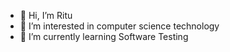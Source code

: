 - 👋 Hi, I’m Ritu
- 👀 I’m interested in computer science technology
- 🌱 I’m currently learning Software Testing

<!---
Ritu471994/Ritu471994 is a ✨ special ✨ repository because its `README.md` (this file) appears on your GitHub profile.
You can click the Preview link to take a look at your changes.
--->

